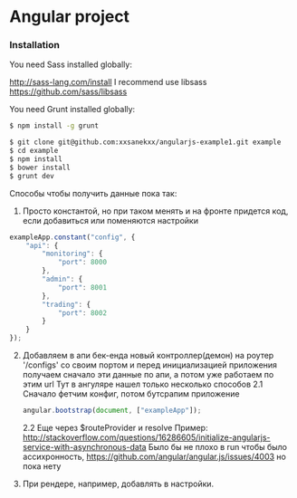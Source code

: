 # Angular project

### Installation

You need Sass installed globally:

http://sass-lang.com/install
I recommend use libsass https://github.com/sass/libsass

You need Grunt installed globally:

```sh
$ npm install -g grunt
```

```sh
$ git clone git@github.com:xxsanekxx/angularjs-example1.git example
$ cd example
$ npm install
$ bower install
$ grunt dev
```
Способы чтобы получить данные пока так:
1. Просто константой, но при таком менять и на фронте придется код, если добавиться или поменяются настройки
```javascript
exampleApp.constant("config", {
    "api": {
        "monitoring": {
            "port": 8000
        },
        "admin": {
            "port": 8001
        },
        "trading": {
            "port": 8002
        }
    }
});
```
2. Добавляем в апи бек-енда новый контроллер(демон) на роутер '/configs' со своим портом и перед инициализацией приложения получаем сначало эти данные по апи, а потом уже работаем по этим url
 Тут в ангуляре нашел только несколько способов
    2.1 Сначало фетчим конфиг, потом бутсрапим приложение
    ```javascript
    angular.bootstrap(document, ["exampleApp"]);
    ```
    2.2 Еще через $routeProvider и resolve
    Пример: http://stackoverflow.com/questions/16286605/initialize-angularjs-service-with-asynchronous-data
  Было бы не плохо в run чтобы было ассихронность, https://github.com/angular/angular.js/issues/4003 но пока нету

3. При рендере, например, добавлять в <script></script> настройки.
